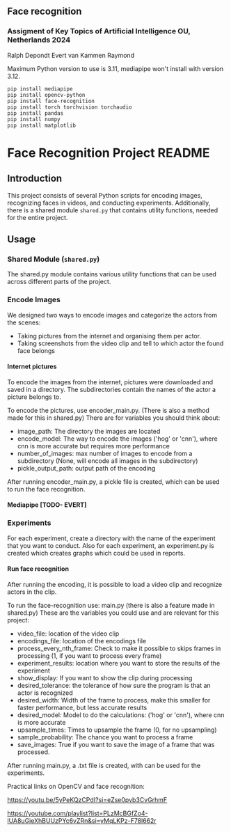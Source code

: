 ## Face recognition
### Assigment of Key Topics of Artificial Intelligence OU, Netherlands 2024

Ralph Depondt
Evert van Kammen
Raymond

Maximum Python version to use is 3.11, mediapipe won't install with version 3.12.

    pip install mediapipe
    pip install opencv-python
    pip install face-recognition
    pip install torch torchvision torchaudio 
    pip install pandas
    pip install numpy
    pip install matplotlib

# Face Recognition Project README

## Introduction
This project consists of several Python scripts for encoding images, recognizing faces in videos, and conducting experiments. 
Additionally, there is a shared module `shared.py` that contains utility functions, needed for the entire project.

## Usage

### Shared Module (`shared.py`)
The shared.py module contains various utility functions that can be used across different parts of the project.

### Encode Images
We designed two ways to encode images and categorize the actors from the scenes:
- Taking pictures from the internet and organising them per actor.
- Taking screenshots from the video clip and tell to which actor the found face belongs

#### Internet pictures
To encode the images from the internet, pictures were downloaded and saved in a directory. 
The subdirectories contain the names of the actor a picture belongs to.

To encode the pictures, use encoder_main.py. (There is also a method made for this in shared.py)
There are for variables you should think about:
- image_path: The directory the images are located
- encode_model: The way to encode the images ('hog' or 'cnn'), where cnn is more accurate but requires more performance
- number_of_images: max number of images to encode from a subdirectory (None, will encode all images in the subdirectory)
- pickle_output_path: output path of the encoding

After running encoder_main.py, a pickle file is created, which can be used to run the face recognition.

#### Mediapipe [TODO- EVERT]

### Experiments
For each experiment, create a directory with the name of the experiment that you want to conduct.
Also for each experiment, an experiment.py is created which creates graphs which could be used in reports.

#### Run face recognition
After running the encoding, it is possible to load a video clip and recognize actors in the clip.

To run the face-recognition use: main.py (there is also a feature made in shared.py)
These are the variables you could use and are relevant for this project:
- video_file: location of the video clip
- encodings_file: location of the encodings file
- process_every_nth_frame: Check to make it possible to skips frames in processing (1, if you want to process every frame)
- experiment_results: location where you want to store the results of the experiment
- show_display: If you want to show the clip during processing
- desired_tolerance: the tolerance of how sure the program is that an actor is recognized
- desired_width: Width of the frame to process, make this smaller for faster performance, but less accurate results
- desired_model: Model to do the calculations: ('hog' or 'cnn'), where cnn is more accurate
- upsample_times: Times to upsample the frame (0, for no upsampling)
- sample_probability: The chance you want to process a frame
- save_images: True if you want to save the image of a frame that was processed.

After running main.py, a .txt file is created, with can be used for the experiments.


Practical links on OpenCV and face recognition: 

https://youtu.be/5yPeKQzCPdI?si=eZse0pvb3CvGrhmF

https://youtube.com/playlist?list=PLzMcBGfZo4-lUA8uGjeXhBUUzPYc6vZRn&si=yMqLKPz-F78l662r

